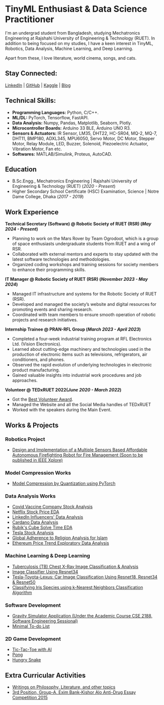 # TinyML Enthusiast & Data Science Practitioner 
I'm an undergrad student from Bangladesh, studying Mechatronics Engineering at Rajshahi University of Engineering & Technology (RUET). In addition to being focused on my studies, I have a keen interest in TinyML, Robotics, Data Analysis, Machine Learning, and Deep Learning.

Apart from these, I love literature, world cinema, songs, and cats.

## Stay Connected:  
[LinkedIn](https://www.linkedin.com/in/najeeb-ahmed-bhuiyan-456048221/) | [GitHub](https://github.com/nabq5272B) | [Kaggle](https://www.kaggle.com/najeebahmadbhuiyan) | [Blog](http://quareeb.blogspot.com/)

## Technical Skills:
- **Programming Languages:** Python, C/C++.
- **ML/DL:** PyTorch, Tensorflow, FastAPI.
- **Data Analysis:** Numpy, Pandas, Matplotlib, Seaborn, Plotly.
- **Microcontroller Boards:** Arduino 33 BLE, Arduino UNO R3.
- **Sensors & Actuators:** IR Sensor, LM35, DHT22, HC-SR04, MQ-2, MQ-7, DHT11, BMP180, ADXL345, MPU6050, Servo Motor, DC Motor, Stepper Motor, Relay Module, LED, Buzzer, Solenoid, Piezoelectric Actuator, Vibration Motor, Fan etc.  
- **Softwares:** MATLAB/Simulink, Proteus, AutoCAD.  

## Education
- B.Sc.Engg., Mechatronics Engineering | Rajshahi University of Engineering & Technology (RUET) (_2020 - Present_)								       		
- Higher Secondary School Certificate (HSC) Examination, Science | Notre Dame College, Dhaka (_2017 - 2019_)	 			        		

## Work Experience
**Technical Secretary (Software) @ Robotic Society of RUET (RSR) (_May 2024 - Present_)**
- Planning to work on the Mars Rover by Team Ogrodoot, which is a group of space enthusiasts undergraduate students from RUET and a wing of RSR.
- Collaborated with external mentors and experts to stay updated with the latest software technologies and methodologies.
- Organized coding workshops and training sessions for society members to enhance their programming skills.

**IT Manager @ Robotic Society of RUET (RSR) (_November 2023 - May 2024_)**
- Managed IT infrastructure and systems for the Robotic Society of RUET (RSR).
- Developed and managed the society’s website and digital resources for promoting events and sharing research.
- Coordinated with team members to ensure smooth operation of robotic projects and research initiatives.

**Internship Trainee @ PRAN-RFL Group (_March 2023 - April 2023_)**
- Completed a four-week industrial training program at RFL Electronics Ltd. (Vision Electronics).
- Learned about cutting-edge machinery and technologies used in the production of electronic items such as televisions, refrigerators, air conditioners, and phones.
- Observed the rapid evolution of underlying technologies in electronic product manufacturing.
- Gained valuable insights into industrial work procedures and job approaches.

**Volunteer @ TEDxRUET 2022(_June 2020 - March 2022_)**
- Got the [Best Volunteer Award](https://www.facebook.com/photo.php?fbid=1840372436353609&set=pb.100011426111692.-2207520000..&type=3). 
- Managed the Website and all the Social Media handles of TEDxRUET
- Worked with the speakers during the Main Event. 

## Works & Projects 
### Robotics Project
- [Design and Implementation of a Multiple Sensors Based Affordable Autonomous Firefighting Robot for Fire Management (Soon to be published in IEEE Xplore)](https://youtu.be/yKH9bV34ULM?si=AZiF45g5OK_iQEAH)

### Model Compression Works
- [Model Compression by Quantization using PyTorch](https://github.com/NajeebAhmedBhuiyan/Model-Compression-Quantization)

### Data Analysis Works
- [Covid Vaccine Company Stock Analysis](https://www.kaggle.com/code/najeebahmadbhuiyan/covid-vaccine-company-stock-analysis)  
- [Netflix Stock Price EDA](https://www.kaggle.com/code/najeebahmadbhuiyan/netflix-stock-price-eda)  
- [LinkedIn Influencers' Data Analysis](https://www.kaggle.com/code/najeebahmadbhuiyan/linkedin-influencers-data-analysis)  
- [Cardano Data Analysis](https://www.kaggle.com/code/najeebahmadbhuiyan/cardano-data-analysis)  
- [Rubik's Cube Solve Time EDA](https://www.kaggle.com/code/najeebahmadbhuiyan/rubik-s-cube-solve-time-eda)  
- [Tesla Stock Analysis](https://www.kaggle.com/code/najeebahmadbhuiyan/tesla-stock-analysis)  
- [Global Adherence to Religion Analysis for Islam](https://www.kaggle.com/code/najeebahmadbhuiyan/global-adherence-to-religion-analysis-for-islam)  
- [Ethereum Price Trend Exploratory Data Analysis](https://github.com/nabq5272B/Ethereum-Price-Trend-Exploratory-Data-Analysis)

### Machine Learning & Deep Learning
- [Tuberculosis (TB) Chest X-Ray Image Classification & Analysis](https://www.kaggle.com/code/najeebahmadbhuiyan/tb-image-classification)
- [Image Classifier Using Resnet34](https://www.kaggle.com/code/najeebahmadbhuiyan/deep-learning-notebook-01)  
- [Tesla-Toyota-Lexus: Car Image Classification Using Resnet18, Resnet34 & Resnet50](https://www.kaggle.com/code/najeebahmadbhuiyan/tesla-toyota-lexus-car-image-classification)  
- [Classifying Iris Species using k-Nearest Neighbors Classification Algorithm](https://github.com/nabq5272B/Classifying-Iris-Species-using-k-Nearest-Neighbors-Classification-Algorithm)

### Software Development
- [Gravity Simulator Application (Under the Academic Course CSE 2188, Software Engineering Sessional)](https://github.com/nabq5272B/Gravity-Simulator-Application)  
- [Minimal To-do List](https://github.com/nabq5272B/Minimal-Todo-List-Application)

### 2D Game Development
- [Tic-Tac-Toe with AI](https://github.com/nabq5272B/Tic-Tac-Toe-With-AI-)  
- [Pong](https://github.com/nabq5272B/Pong)  
- [Hungry Snake](https://github.com/nabq5272B/Snake-Game-)

## Extra Curricular Activities
- [Writings on Philosophy, Literature, and other topics](http://quareeb.blogspot.com/)
- [3rd Position, Group-A, Exim Bank-Kishor Alo Anti-Drug Essay Competition 2015](https://www.thedailystar.net/shout/exim-bank-%E2%80%93-kishor-alo-anti-drug-essay-competition-2015-105808)



